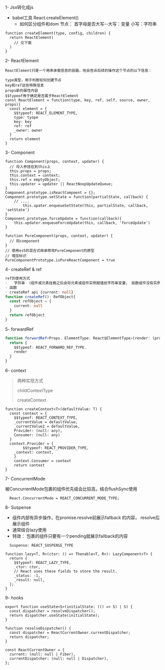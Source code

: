 1- Jsx转化成js

- babel工具 React.createElement()
  - 如何区分组件和dom 节点： 首字母是否大写--大写：变量  小写：字符串

```react
function createElement(type, config, children) {
  return ReactElement(
  	// 见下面
  )
}
```



2- ReactElement

```react
ReactElement只是一个用来承载信息的容器，他会告诉后续的操作这个节点的以下信息：

type类型，用于判断如何创建节点
key和ref这些特殊信息
props新的属性内容
$$typeof用于确定是否属于ReactElement
const ReactElement = function(type, key, ref, self, source, owner, props){
  const element = {
    $$typeof: REACT_ELEMENT_TYPE,
    type: tyope
    key: key
    ref: ref
    _owner: owner
  }
  return element
}
```



3- Component

```react
function Component(props, context, updater) {
  // 将入参挂在到this上
  this.props = props;
  this.context = context;
  this.ref = emptyObject;
  this.updater = updater || ReactNoopUpdateQueue;
}
Component.prototype.isReactCompoent = {};
Component.prototype.setState = function(partialState, callback) {
  	// ....
		this.upater.enqueueSetState(this, partialState, callback, 'setState')
}
Component.prototype.forceUpdate = function(callback){
  	this.updater.enqueueForceUpdate(this, callback, 'forceUpdate')
}

function PureComponent(props, context, updater) {
  // 同component
}
// 使用es5的混合式继承修改PureComponent的原型
// 增加标识
PureComponentPrototype.isPureReactComponent = true
```



4- createRef & ref

```typescript
ref的使用方式
-	字符串 （组件或元素挂载之后会将元素或组件实例赋值给字符串变量， 函数组件没有实例，所以会报错）
- 函数 
- createRef api {current: null}
function createRef(): RefObject{
  const refObject = {
    current: null
  }
  return refObject
}
```



5- forwardRef

```typescript
function forwardRef<Props, ElementType: React$ElementType>(render: (props: Props, ref: React$Ref<ElementType>)   		=> React$Mode) {
  return {
    $$typeof: REACT_FORWARD_REF_TYPE,
   	render
  }
}
```



6- context

>两种实现方式
>
>childContextType
>
>createContext

```react
function createContext<T>(defaultValue: T) {
  const context = {
    $$typeof: REACT_CONTEXT_TYPE,
    _currentValue = defaultValue,
    _currentValue2 = defaultValue,
    Provider: (null: any),
    Consumer: (null: any)
  }
  context.Provider = {
		$$typeof: REACT_PROVIDER_TYPE,
    _context: context,
	}
	context.Consumer = context
	return context
}
```



7- ConcurrentMode

被ConcurrentMode包裹的组件优先级会比较高，结合flushSync使用

```
  React.ConcurrentMode = REACT_CONCURRENT_MODE_TYPE;
```



8- Suspense

- 组件内部有异步操作，在promise.resolve前展示fallback 的内容， resolve后展示组件
- 通常结合lazy使用
- 特效： 包裹的组件只要有一个pending就展示fallback的内容

```
  Suspense: REACT_SUSPENSE_TYPE
```

```react
function lazy<T, R>(ctor: () => Thenable<T, R>): LazyComponent<T> {
  return {
    $$typeof: REACT_LAZY_TYPE,
    _ctor: ctor,
    // React uses these fields to store the result.
    _status: -1,
    _result: null,
  };
}
```



9- hooks

```react
export function useState<S>(initialState: (() => S) | S) {
  const dispatcher = resolveDispatcher();
  return dispatcher.useState(initialState);
}

function resolveDispatcher() {
  const dispatcher = ReactCurrentOwner.currentDispatcher;
  return dispatcher;
}

const ReactCurrentOwner = {
  current: (null: null | Fiber),
  currentDispatcher: (null: null | Dispatcher),
};

```

